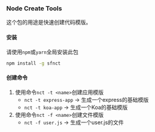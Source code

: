 ### Node Create Tools

这个包的用途是快速创建代码模版。


#### 安装

请使用`npm`或`yarn`全局安装此包
```bash
npm install -g sfnct
```

#### 创建命令
1. 使用命令`nct -t <name>`创建应用模版
    - `nct -t express-app` -> 生成一个express的基础模版
    - `nct -t koa-app` -> 生成一个Koa的基础模版
2. 使用命令`nct -f <name>`创建文件模版
    - `nct -f user.js` -> 生成一个user.js的文件